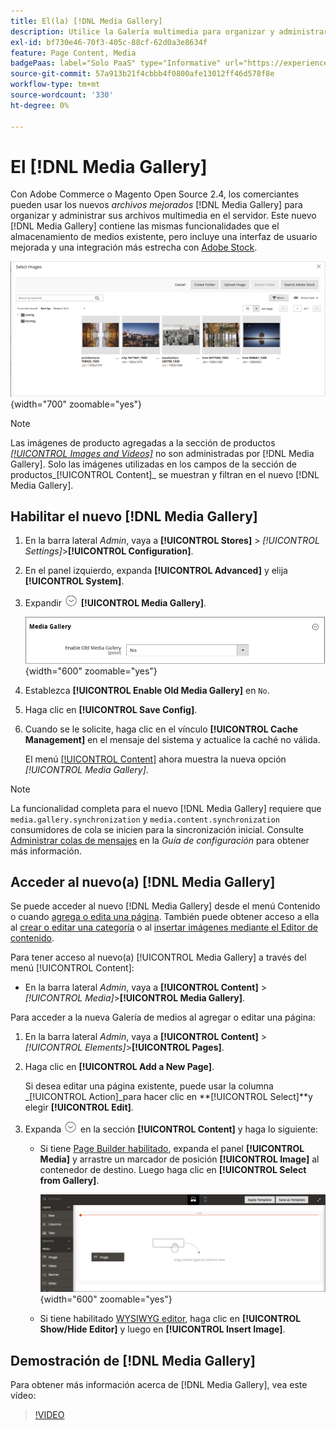 ```yaml
---
title: El(la) [!DNL Media Gallery]
description: Utilice la Galería multimedia para organizar y administrar los archivos multimedia en el servidor.
exl-id: bf730e46-70f3-405c-88cf-62d0a3e8634f
feature: Page Content, Media
badgePaas: label="Solo PaaS" type="Informative" url="https://experienceleague.adobe.com/en/docs/commerce/user-guides/product-solutions" tooltip="Se aplica solo a proyectos de Adobe Commerce en la nube (infraestructura PaaS administrada por Adobe) y a proyectos locales."
source-git-commit: 57a913b21f4cbbb4f0800afe13012ff46d578f8e
workflow-type: tm+mt
source-wordcount: '330'
ht-degree: 0%

---
```


# El [!DNL Media Gallery]

Con Adobe Commerce o Magento Open Source 2.4, los comerciantes pueden usar los nuevos _archivos mejorados_ [!DNL Media Gallery] para organizar y administrar sus archivos multimedia en el servidor. Este nuevo [!DNL Media Gallery] contiene las mismas funcionalidades que el almacenamiento de medios existente, pero incluye una interfaz de usuario mejorada y una integración más estrecha con [Adobe Stock][adobe-stock].

![Imágenes mostradas en la cuadrícula de la Galería multimedia](./assets/media-gallery-grid.png){width="700" zoomable="yes"}

>[!NOTE]
>
>Las imágenes de producto agregadas a la sección de productos [_[!UICONTROL Images and Videos]_](../catalog/product-image.md#upload-an-image) no son administradas por [!DNL Media Gallery]. Solo las imágenes utilizadas en los campos de la sección de productos_[!UICONTROL Content]_ se muestran y filtran en el nuevo [!DNL Media Gallery].

## Habilitar el nuevo [!DNL Media Gallery]

1. En la barra lateral _Admin_, vaya a **[!UICONTROL Stores]** > _[!UICONTROL Settings]_>**[!UICONTROL Configuration]**.

1. En el panel izquierdo, expanda **[!UICONTROL Advanced]** y elija **[!UICONTROL System]**.

1. Expandir ![Selector de expansión](../assets/icon-display-expand.png) **[!UICONTROL Media Gallery]**.

   ![Configuración avanzada - [!DNL Media Gallery]](./assets/system-media-gallery.png){width="600" zoomable="yes"}

1. Establezca **[!UICONTROL Enable Old Media Gallery]** en `No`.

1. Haga clic en **[!UICONTROL Save Config]**.

1. Cuando se le solicite, haga clic en el vínculo **[!UICONTROL Cache Management]** en el mensaje del sistema y actualice la caché no válida.

   El menú [[!UICONTROL Content]](/help/content-design/content-menu.md) ahora muestra la nueva opción _[!UICONTROL Media Gallery]_.

>[!NOTE]
>
>La funcionalidad completa para el nuevo [!DNL Media Gallery] requiere que `media.gallery.synchronization` y `media.content.synchronization` consumidores de cola se inicien para la sincronización inicial. Consulte [Administrar colas de mensajes](https://experienceleague.adobe.com/docs/commerce-operations/configuration-guide/message-queues/manage-message-queues.html) en la _Guía de configuración_ para obtener más información.

## Acceder al nuevo(a) [!DNL Media Gallery]

Se puede acceder al nuevo [!DNL Media Gallery] desde el menú Contenido o cuando [agrega o edita una página](/help/content-design/page-add.md). También puede obtener acceso a ella al [crear o editar una categoría](/help/catalog/category-create.md) o al [insertar imágenes mediante el Editor de contenido](/help/content-design/editor-insert-image.md).

Para tener acceso al nuevo(a) [!UICONTROL Media Gallery] a través del menú [!UICONTROL Content]:

- En la barra lateral _Admin_, vaya a **[!UICONTROL Content]** > _[!UICONTROL Media]_>**[!UICONTROL Media Gallery]**.

Para acceder a la nueva Galería de medios al agregar o editar una página:

1. En la barra lateral _Admin_, vaya a **[!UICONTROL Content]** > _[!UICONTROL Elements]_>**[!UICONTROL Pages]**.

1. Haga clic en **[!UICONTROL Add a New Page]**.

   Si desea editar una página existente, puede usar la columna _[!UICONTROL Action]_para hacer clic en **[!UICONTROL Select]**y elegir **[!UICONTROL Edit]**.

1. Expanda ![Selector de expansión](../assets/icon-display-expand.png) en la sección **[!UICONTROL Content]** y haga lo siguiente:

   - Si tiene [Page Builder habilitado](../page-builder/setup.md), expanda el panel **[!UICONTROL Media]** y arrastre un marcador de posición **[!UICONTROL Image]** al contenedor de destino. Luego haga clic en **[!UICONTROL Select from Gallery]**.

     ![Arrastrar imagen al escenario](./assets/pb-media-image-drag.png){width="600" zoomable="yes"}

   - Si tiene habilitado [WYSIWYG editor](/help/content-design/editor.md), haga clic en **[!UICONTROL Show/Hide Editor]** y luego en **[!UICONTROL Insert Image]**.

## Demostración de [!DNL Media Gallery]

Para obtener más información acerca de [!DNL Media Gallery], vea este vídeo:

>[!VIDEO](https://video.tv.adobe.com/v/343785?quality=12&learn=on)

[adobe-stock]: https://stock.adobe.com

